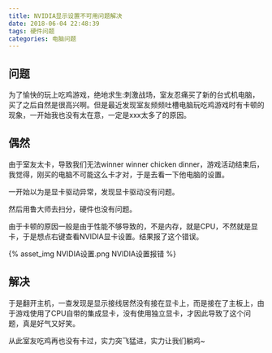```yaml
---
title: NVIDIA显示设置不可用问题解决
date: 2018-06-04 22:48:39
tags: 硬件问题
categories: 电脑问题
---
```


## 问题

为了愉快的玩上吃鸡游戏，绝地求生:刺激战场，室友忍痛买了新的台式机电脑，买了之后自然是很高兴啊。但是最近发现室友频频吐槽电脑玩吃鸡游戏时有卡顿的现象，一开始我也没有太在意，一定是xxx太多了的原因。

## 偶然

由于室友太卡，导致我们无法winner winner chicken dinner，游戏活动结束后，我觉得，刚买的电脑不可能这么卡才对，于是去看一下他电脑的设置。

一开始以为是显卡驱动异常，发现显卡驱动没有问题。

然后用鲁大师去扫分，硬件也没有问题。

由于卡顿的原因一般是由于性能不够导致的，不是内存，就是CPU，不然就是显卡，于是想点右键查看NVIDIA显卡设置。结果报了这个错误。

{% asset_img NVIDIA设置.png NVIDIA设置报错 %}

## 解决

于是翻开主机，一查发现是显示接线居然没有接在显卡上，而是接在了主板上，由于游戏使用了CPU自带的集成显卡，没有使用独立显卡，才因此导致了这个问题，真是好气又好笑。

从此室友吃鸡再也没有卡过，实力突飞猛进，实力让我们躺鸡~


